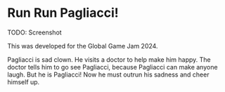 # Run Run Pagliacci!
TODO: Screenshot

This was developed for the Global Game Jam 2024.

Pagliacci is sad clown.
He visits a doctor to help make him happy.
The doctor tells him to go see Pagliacci, because Pagliacci can make anyone laugh.
But he is Pagliacci!
Now he must outrun his sadness and cheer himself up.
